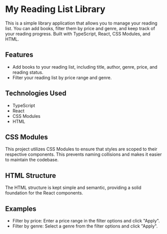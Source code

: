 # My Reading List Library

This is a simple library application that allows you to manage your reading list. You can add books, filter them by price and genre, and keep track of your reading progress. Built with TypeScript, React, CSS Modules, and HTML.

## Features

* Add books to your reading list, including title, author, genre, price, and reading status.
* Filter your reading list by price range and genre.

## Technologies Used

* TypeScript
* React
* CSS Modules
* HTML

## CSS Modules

This project utilizes CSS Modules to ensure that styles are scoped to their respective components. This prevents naming collisions and makes it easier to maintain the codebase.

## HTML Structure

The HTML structure is kept simple and semantic, providing a solid foundation for the React components.

## Examples
* Filter by price: Enter a price range in the filter options and click "Apply".
* Filter by genre: Select a genre from the filter options and click "Apply".
